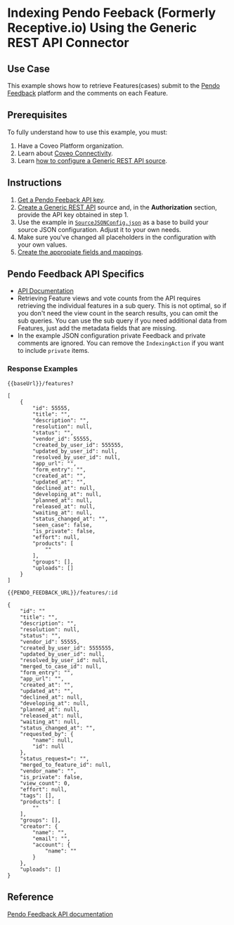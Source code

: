# Indexing Pendo Feeback (Formerly Receptive.io) Using the Generic REST API Connector

## Use Case
This example shows how to retrieve Features(cases) submit to the [Pendo Feedback](https://app.pendo.io/) platform and the comments on each Feature.

## Prerequisites
To fully understand how to use this example, you must:
1. Have a Coveo Platform organization.
2. Learn about [Coveo Connectivity](https://docs.coveo.com/en/1702/).
3. Learn [how to configure a Generic REST API source](https://docs.coveo.com/en/1896/).

## Instructions
1. [Get a Pendo Feeback API key](https://support.pendo.io/hc/en-us/articles/360042025452-Salesforce-Integration-Setup-for-Feedback#h_6cb2d977-ee2b-4b8f-aa24-66455c2d4b9d).
2. [Create a Generic REST API](https://docs.coveo.com/en/1896/) source and, in the **Authorization** section, provide the API key obtained in step 1.
3. Use the example in [`SourceJSONConfig.json`](https://github.com/coveooss/connectivity-library/blob/master/Pendo%20Feedback/SourceJSONConfig.json) as a base to build your source JSON configuration. Adjust it to your own needs.
4. Make sure you've changed all placeholders in the configuration with your own values.
5. [Create the appropiate fields and mappings](https://docs.coveo.com/en/1896/#completion).

## Pendo Feedback API Specifics
* [API Documentation](http://apidoc.receptive.io/)
* Retrieving Feature views and vote counts from the API requires retrieving the individual features in a sub query. This is not optimal, so if you don't need the view count in the search results, you can omit the sub queries.
You can use the sub query if you need additional data from Features, just add the metadata fields that are missing.
* In the example JSON configuration private Feedback and private comments are ignored. You can remove the  `IndexingAction` if you want to include `private` items.

### Response Examples

`{{baseUrl}}/features?`
```
[
    {
        "id": 55555,
        "title": "",
        "description": "",
        "resolution": null,
        "status": "",
        "vendor_id": 55555,
        "created_by_user_id": 555555,
        "updated_by_user_id": null,
        "resolved_by_user_id": null,
        "app_url": "",
        "form_entry": "",
        "created_at": "",
        "updated_at": "",
        "declined_at": null,
        "developing_at": null,
        "planned_at": null,
        "released_at": null,
        "waiting_at": null,
        "status_changed_at": "",
        "seen_case": false,
        "is_private": false,
        "effort": null,
        "products": [
            ""
        ],
        "groups": [],
        "uploads": []
    }
]
```

`{{PENDO_FEEDBACK_URL}}/features/:id`
```
{
    "id": ""
    "title": "",
    "description": "",
    "resolution": null,
    "status": "",
    "vendor_id": 55555,
    "created_by_user_id": 5555555,
    "updated_by_user_id": null,
    "resolved_by_user_id": null,
    "merged_to_case_id": null,
    "form_entry": "",
    "app_url": "",
    "created_at": "",
    "updated_at": "",
    "declined_at": null,
    "developing_at": null,
    "planned_at": null,
    "released_at": null,
    "waiting_at": null,
    "status_changed_at": "",
    "requested_by": {
        "name": null,
        "id": null
    },
    "status_request=": "",
    "merged_to_feature_id": null,
    "vendor_name": "",
    "is_private": false,
    "view_count": 0,
    "effort": null,
    "tags": [],
    "products": [
        ""
    ],
    "groups": [],
    "creator": {
        "name": "",
        "email": "",
        "account": {
            "name": ""
        }
    },
    "uploads": []
}
```

## Reference
[Pendo Feedback API documentation](https://developers.pendo.io/docs/?bash#)
